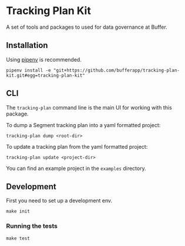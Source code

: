 # Tracking Plan Kit

A set of tools and packages to used for data governance at Buffer.

## Installation

Using [pipenv](https://github.com/pypa/pipenv) is recommended.

    pipenv install -e "git+https://github.com/bufferapp/tracking-plan-kit.git#egg=tracking-plan-kit"

## CLI

The `tracking-plan` command line is the main UI for working with this package.

To dump a Segment tracking plan into a yaml formatted project:

    tracking-plan dump <root-dir>

To update a tracking plan from the yaml formatted project:

    tracking-plan update <project-dir>

You can find an example project in the `examples` directory.

## Development

First you need to set up a development env.

    make init

### Running the tests

    make test